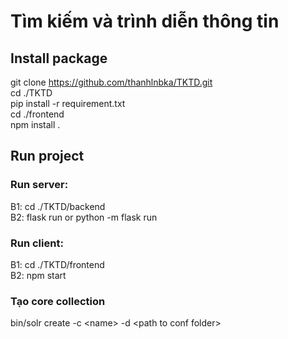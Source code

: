 # Tìm kiếm và trình diễn thông tin

## Install package
git clone https://github.com/thanhlnbka/TKTD.git <br/>
cd ./TKTD<br/>
pip install -r requirement.txt<br/>
cd ./frontend<br/>
npm install .<br/>

## Run project

### Run server: 
B1: cd ./TKTD/backend<br/>
B2: flask run or python -m flask run<br/>

### Run client:
B1: cd ./TKTD/frontend<br/>
B2: npm start<br/>

### Tạo core collection
bin/solr create -c \<name\> -d \<path to conf folder\>
